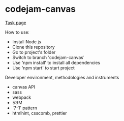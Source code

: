 # codejam-canvas
[Task page](https://github.com/rolling-scopes-school/tasks/blob/master/tasks/stage-2/codejam-canvas/codejam-canvas.md)

How to use:
- Install Node.js
- Clone this repository
- Go to project's folder
- Switch to branch 'codejam-canvas'
- Use 'npm install' to install all dependencies 
- Use 'npm start' to start project

Developer environment, methodologies and instruments
- canvas API
- sass
- webpack
- БЭМ
- '7-1' pattern
- htmlhint, csscomb, prettier